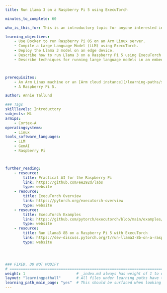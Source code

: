 ```yaml
---
title: Run Llama 3 on a Raspberry Pi 5 using ExecuTorch

minutes_to_complete: 60

who_is_this_for: This is an introductory topic for anyone interested in running the Llama 3 model on a Raspberry Pi 5, and learning about techniques for running large language models (LLMs) in an embedded environment.

learning_objectives:
    - Use Docker to run Raspberry Pi OS on an Arm Linux server.
    - Compile a Large Language Model (LLM) using ExecuTorch.
    - Deploy the Llama 3 model on an edge device.
    - Describe how to run Llama 3 on a Raspberry Pi 5 using ExecuTorch.
    - Describe techniques for running large language models in an embedded environment.



prerequisites:
    - An Arm Linux machine or an [Arm cloud instance](/learning-paths/servers-and-cloud-computing/csp/).
    - A Raspberry Pi 5.

author: Annie Tallund

### Tags
skilllevels: Introductory
subjects: ML
armips:
    - Cortex-A
operatingsystems:
    - Linux
tools_software_languages:
    - LLM
    - GenAI
    - Raspberry Pi



further_reading:
    - resource:
        title: Practical AI for the Raspberry Pi
        link: https://github.com/ee292d/labs
        type: website
    - resource:
        title: ExecuTorch Overview
        link: https://pytorch.org/executorch-overview
        type: website
    - resource:
        title: ExecuTorch Examples
        link: https://github.com/pytorch/executorch/blob/main/examples/README.md
        type: website
    - resource:
        title: Run Llama3 8B on a Raspberry Pi 5 with ExecuTorch
        link: https://dev-discuss.pytorch.org/t/run-llama3-8b-on-a-raspberry-pi-5-with-executorch/2048
        type: website




### FIXED, DO NOT MODIFY
# ================================================================================
weight: 1                       # _index.md always has weight of 1 to order correctly
layout: "learningpathall"       # All files under learning paths have this same wrapper
learning_path_main_page: "yes"  # This should be surfaced when looking for related content. Only set for _index.md of learning path content.
---
```

